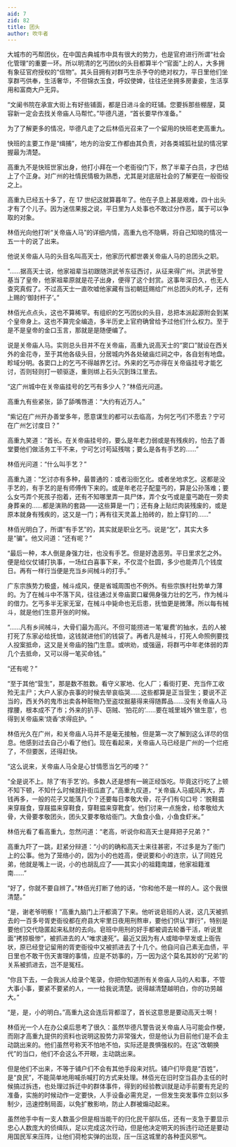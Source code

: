 ```yaml
---
aid: 7
zid: 82
title: 团头
author: 吹牛者
---
```


大城市的丐帮团伙，在中国古典城市中具有很大的势力，也是官府进行所谓“社会化管理”的重要一环。所以明清的乞丐团伙的头目都算半个“官面”上的人，大多拥有象征官府授权的“信物”。其头目拥有对群丐生杀予夺的绝对权力，平日里他们坐享群丐供奉，生活奢华，不但锦衣玉食，呼奴使婢，往往还坐拥多房妻妾，生活享用和富商大户无异。

“文阑书院在承宣大街上有好些铺面，都是日进斗金的旺铺。您要拆那些棚屋，莫容新一定会去找关帝庙人马帮忙。”毕德凡道，“首长要早作准备。”

为了了解更多的情况，毕德凡走了之后林佰光召来了一个留用的快班老吏高重九。

快班的主要工作是“缉捕”，地方的治安工作都由其负责，对各类城狐社鼠的情况掌握最为清楚。

高重九不是快班世家出身，他打小拜在一个老衙役门下，熬了半辈子白员，才巴结上了个正身。对广州的社情民情极为熟悉，尤其是对底层社会的了解更在一般衙役之上。

高重九已经五十多了，在 17 世纪这就算暮年了。他在子息上甚是艰难，四十出头才有了个儿子。因为迷信果报之说，平日里为人处事也不敢过分作恶，属于可以争取的对象。

林佰光向他打听“关帝庙人马”的详细内情，高重九也不隐瞒，将自己知晓的情况一五一十的说了出来。

他说关帝庙人马的头目名叫高天士，他家历代都世袭关帝庙人马的总团头之职。

“……据高天士说，他家祖辈当初跟随洪武爷东征西讨，从征来得广州。洪武爷登基当了皇帝，他家祖辈原就是花子出身，便得了这个封赏。这事年深日久，也无人查究真假了。不过高天士一直吹嘘他家藏有当初朝廷赐给广州总团头的札子，还有上赐的‘御封杆子’。”

林佰光点点头，这也不算稀罕。有组织的乞丐团伙的头目，总把本派起源附会到某个皇帝身上。这也不算完全编造，多半历史上官府确曾给予过他们什么权力。至于是不是皇帝的金口玉言，那就是是随便编了。

说是关帝庙人马。实则总头目并不在关帝庙，高重九说高天士的“窦口”就设在西关外的金花寺，至于其他各级头目，分居城内外各处破庙烂祠之中，各自划有地盘。畛域分明。各窦口上的乞丐不得越界乞讨。外来的乞丐亦得在关帝庙挂号才能乞讨，否则轻则打一顿驱逐，重则绑上石头沉到珠江里去。

“这广州城中在关帝庙挂号的乞丐有多少人？”林佰光问道。

高重九有些紧张，舔了舔嘴唇道：“大约有近万人。”

“紫记在广州开办善堂多年，愿意谋生的都可以去临高，为何乞丐们不愿去？宁可在广州乞讨度日？”

高重九笑道：“首长。在关帝庙挂号的，要么是年老力弱或是有残疾的，怕去了善堂要他们做活务工干不来，宁可乞讨苟延残喘；要么是各有手艺的……”

林佰光问道：“什么叫手艺？”

高重九道：“乞讨亦有多种，最普通的：或者沿街乞化。或者坐地求乞。这都是没手艺的，有手艺的是有师傅传下来的。或是年老花子配童丐的，算是公孙落难；要么女丐弄个死孩子抱着，还有不知哪里弄一具尸体，弄个女丐或是童丐跪在一旁卖身葬亲的……都是演熟的套路——这些算是一门；还有身上贴烂肉装残废的，或是原本就身有残疾的，这又是一门；再有往天灵盖上拍砖的，脸上穿钉的……”

林佰光明白了，所谓“有手艺”的，其实就是职业乞丐。说是“乞”，其实大多是“骗”。他又问道：“还有呢？”

“最后一种，本人倒是身强力壮，也没有手艺。但是好逸恶劳。平日里求乞之外。便是给仪仗铺打执事，一场红白喜事下来，不仅混个肚圆，多少也能弄几个钱度日。再有一样行当便是充当乡间械斗的打手。”

广东宗族势力极盛，械斗成风，便是省城周围也不例外。有些宗族村社势单力薄的。为了在械斗中不落下风，往往通过关帝庙窦口雇佣身强力壮的乞丐，作为械斗的借力。乞丐多半无家无室，在械斗中毙命也无后患，抚恤更是微薄。所以每有械斗，就是他们生意开张的时候。

“……凡有乡间械斗，大骨们最为高兴。不但可能捞进一笔‘雇费’的抽水，去的人被打死了东家必给抚恤，这钱就进他们的钱袋了。再者凡是械斗，打死人命照例要找人投案抵命，这又是关帝庙的独门生意。或哄劝，或强逼，将群丐中年老体弱的弄几个去抵命，又可以得一笔买命钱。”

“还有呢？”

“至于其他“营生”，那是数不胜数。看守义冢地、化人厂；看街打更、充当仵工收殓无主尸；大户人家办丧事的时候去举哀临哭……这些都算是正当营生；要说不正当的，西关外的鬼市出卖各种赃物乃至盗坟掘墓得来得随葬品……没有关帝庙人马撑腰，根本成不了市；外来的扒手、窃贼、‘拍花的’……要在城里城外‘做生意’，也得到关帝庙来‘烧香’求得庇护。“

林佰光久在广州，和关帝庙人马并不是毫无接触，但是第一次了解到这么详尽的信息。他感到过去自己小看了他们。现在看起来，关帝庙人马已经是广州的一个烂疮了，不但要医，还得赶快。

“这么说来，关帝庙人马全是心甘情愿当乞丐的喽？”

“全是说不上。除了‘有手艺’的。多数人还是想有一碗正经饭吃。毕竟这行吃了上顿不知下顿，不知什么时候就扑街瓜直了。”高重九叹道，“关帝庙人马威风再大，弄钱再多，一般的花子又能落几个？还要每日孝敬大骨，花子们有句口号：‘脱鞋揾来穿屐食，穿屐揾来穿鞋食，穿鞋揾来穿靴食’。他们讨来一点施舍，给孝敬给大骨，大骨要孝敬团头，团头又要孝敬给衙门。大鱼食小鱼，小鱼食虾米。”

林佰光看了看高重九，忽然问道：“老高，听说你和高天士是拜把子兄弟？”

高重九吓了一跳，赶紧分辩道：“小的的确和高天士来往甚密，不过多是为了衙门上的公事。他为了笼络小的，因为小的也姓高，便说要和小的连宗，认了同姓兄弟，他就是嘴上一说，小的也胡乱应了——其实小的祖籍南雄，他家祖籍淮南……”

“好了，你就不要自辨了。”林佰光打断了他的话，“你和他不是一样的人。这个我很清楚。”

“是，谢老爷明察！”高重九脑门上汗都滴了下来。他听说皂班的人说，这几天被抓去的一百多号胥吏衙役都在府县大牢里日夜用刑熬审，要他们供认“罪行”，特别是要他们交代隐匿起来私财的去向。皂班中用刑的好手都被调去轮番干活，听说里面“拷掠极惨”，被抓进去的人“唯求速死”。最近又因为有人或暗中举发或上衙告状，原已经登记留用的胥吏衙役中又被抓进去了十几个。他自问自己素无血债，平日里也不敢干伤天害理的事情，应是不妨事的，万一因为这个莫名其妙的“兄弟”的关系被抓进去，岂不是冤枉。

“你且下去，一会我派人给录个笔录，你把你知道所有关帝庙人马的人和事，不管大事小事，要紧不要紧的人，一一给我说清楚。说得越清楚越明白，你的功劳越大。”

“是，是，小的明白。”高重九这会连后背都湿了，首长这意思是要动高天士啊！

林佰光一个人在办公桌后思考了很久：虽然毕德凡警告说关帝庙人马可能会作梗，而刚才高重九提供的资料也说明这股势力非常强大，但是他认为目前他们是不会主动跳出来的。他们虽然号称天不怕地不怕，实际还是畏惧强权的。在这“改朝换代”的当口，他们不会这么不开眼，主动跳出来。

但是他们不出来，不等于铺户们不会有其他手段来对抗。铺户们毕竟是“百姓”，是“良民”，不能简单地用喊杀喊打的方式来处理。林佰光在旧时空当县办主任的时候搞过拆违，也处理过拆迁中的群体事件，得到的经验教训就是动手前要有充足的准备，实施的时候动作一定要快，人手设备必需充足，一但发生突发事件立刻以多制少，迅速控制局面，以免扩散影响，防止人群被煽动起来。

虽然他手中有一支人数虽少但是相当能干的归化民干部队伍，还有一支急于要显示忠心人数庞大的侦缉队，足以完成这次行动，但是他决定明天的拆违行动还是要动用国民军来压阵，让他们荷枪实弹的出现，压一压这城里的各种歪风邪气。

